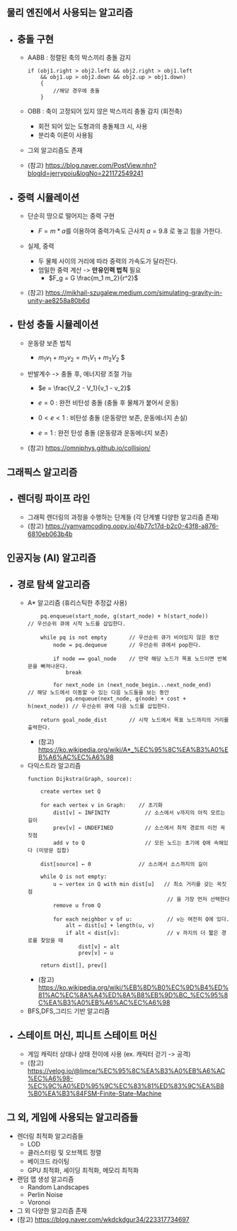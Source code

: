 ## 물리 엔진에서 사용되는 알고리즘
- 충돌 구현
  -
  - AABB : 정렬된 축의 박스끼리 충돌 감지
  	```
  	if (obj1.right > obj2.left && obj2.right > obj1.left
  		&& obj1.up > obj2.down && obj2.up > obj1.down)
		{
			//해당 경우에 충돌
		}
  	```
  - OBB : 축이 고정되어 있지 않은 박스끼리 충돌 감지 (회전축)

    - 회전 되어 있는 도형과의 충돌체크 시, 사용
    - 분리축 이론이 사용됨
  - 그외 알고리즘도 존재
  
  - (참고) https://blog.naver.com/PostView.nhn?blogId=jerrypoiu&logNo=221172549241	
- 중력 시뮬레이션
  - 
	- 단순히 땅으로 떨어지는 중력 구현
    	- $F = m * a$를 이용하여 중력가속도 근사치 $a = 9.8$ 로 놓고 힘을 가한다.
    
	- 실제, 중력
    	- 두 물체 사이의 거리에 따라 중력의 가속도가 달라진다.
    	- 엄밀한 중력 계산 -> **만유인력 법칙** 필요
        	- $F_g = G \frac{m_1 m_2}{r^2}$
	
	- (참고) https://mikhail-szugalew.medium.com/simulating-gravity-in-unity-ae8258a80b6d
- 탄성 충돌 시뮬레이션
  -
  - 운동량 보존 법칙
    - $m_1v_1 + m_2v_2 = m_1V_1 + m_2V_2$
$
  - 반발계수 -> 충돌 후, 에너지량 조절 가능
    - $e = \frac{V_2 - V_1}{v_1 - v_2}$

    - $e=0$ : 완전 비탄성 충돌 (충돌 후 물체가 붙어서 운동)
    - $0 < e < 1$ : 비탄성 충돌 (운동량만 보존, 운동에너지 손실)
    - $e=1$ : 완전 탄성 충돌 (운동량과 운동에너지 보존)

  - (참고) https://omniphys.github.io/collision/


## 그래픽스 알고리즘
- 렌더링 파이프 라인
  - 
  - 그래픽 렌더링의 과정을 수행하는 단계들 (각 단계별 다양한 알고리즘 존재)
  - (참고) https://yamyamcoding.oopy.io/4b77c17d-b2c0-43f8-a876-6810eb063b4b


## 인공지능 (AI) 알고리즘
- 경로 탐색 알고리즘
  - 
  - A* 알고리즘 (휴리스틱한 추정값 사용)
  	```
		pq.enqueue(start_node, g(start_node) + h(start_node))       // 우선순위 큐에 시작 노드를 삽입한다.

		while pq is not empty       // 우선순위 큐가 비어있지 않은 동안
			node = pq.dequeue       // 우선순위 큐에서 pop한다.

			if node == goal_node    // 만약 해당 노드가 목표 노드이면 반복문을 빠져나온다.
				break

			for next_node in (next_node_begin...next_node_end)       // 해당 노드에서 이동할 수 있는 다음 노드들을 보는 동안
				pq.enqueue(next_node, g(node) + cost + h(next_node)) // 우선순위 큐에 다음 노드를 삽입한다.

		return goal_node_dist       // 시작 노드에서 목표 노드까지의 거리를 출력한다.
	```
	- (참고) https://ko.wikipedia.org/wiki/A*_%EC%95%8C%EA%B3%A0%EB%A6%AC%EC%A6%98
  - 다익스트라 알고리즘
	```
	function Dijkstra(Graph, source):
 
		create vertex set Q
 
		for each vertex v in Graph:    // 초기화
			dist[v] ← INFINITY           // 소스에서 v까지의 아직 모르는 길이
			prev[v] ← UNDEFINED          // 소스에서 최적 경로의 이전 꼭짓점
			add v to Q                   // 모든 노드는 초기에 Q에 속해있다 (미방문 집합)

		dist[source] ← 0               // 소스에서 소스까지의 길이

		while Q is not empty:
			u ← vertex in Q with min dist[u]   // 최소 거리를 갖는 꼭짓점
												// 을 가장 먼저 선택한다
			remove u from Q

			for each neighbor v of u:           // v는 여전히 Q에 있다.
				alt ← dist[u] + length(u, v)
				if alt < dist[v]:               // v 까지의 더 짧은 경로를 찾았을 때
					dist[v] ← alt
					prev[v] ← u

		return dist[], prev[]
	```
    - (참고) https://ko.wikipedia.org/wiki/%EB%8D%B0%EC%9D%B4%ED%81%AC%EC%8A%A4%ED%8A%B8%EB%9D%BC_%EC%95%8C%EA%B3%A0%EB%A6%AC%EC%A6%98
  - BFS,DFS,그리드 기반 알고리즘
- 스테이트 머신, 피니트 스테이트 머신
	-
	- 게임 캐릭터 상태나 상태 전이에 사용 (ex. 캐릭터 걷기 -> 공격)
    - (참고) https://velog.io/@limce/%EC%95%8C%EA%B3%A0%EB%A6%AC%EC%A6%98-%EC%9C%A0%ED%95%9C%EC%83%81%ED%83%9C%EA%B8%B0%EA%B3%84FSM-Finite-State-Machine


## 그 외, 게임에 사용되는 알고리즘들
  - 렌더링 최적화 알고리즘들
    - LOD
    - 클러스터링 및 오브젝트 정렬
    - 베이크드 라이팅
    - GPU 최적화, 셰이딩 최적화, 메모리 최적화
  - 랜덤 맵 생성 알고리즘
    - Random Landscapes
    - Perlin Noise
    - Voronoi
  - 그 외 다양한 알고리즘 존재
- (참고) https://blog.naver.com/wkdckdgur34/223317734697